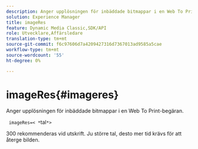 ```yaml
---
description: Anger upplösningen för inbäddade bitmappar i en Web To Print-begäran.
solution: Experience Manager
title: imageRes
feature: Dynamic Media Classic,SDK/API
role: Utvecklare,Affärsledare
translation-type: tm+mt
source-git-commit: f6c97606d7a4209427316d7367013ad9585a5cae
workflow-type: tm+mt
source-wordcount: '55'
ht-degree: 0%

---
```



# imageRes{#imageres}

Anger upplösningen för inbäddade bitmappar i en Web To Print-begäran.

` imageRes=< *`tal`*>`

300 rekommenderas vid utskrift. Ju större tal, desto mer tid krävs för att återge bilden.
